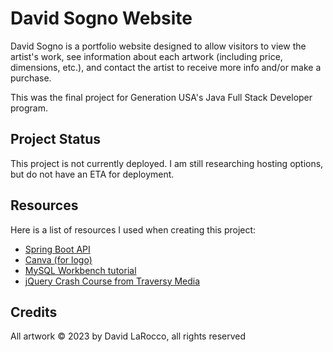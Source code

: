 # David Sogno Website

David Sogno is a portfolio website designed to allow visitors to view the artist's work, see information about each artwork (including price, dimensions, etc.), and contact the artist to receive more info and/or make a purchase.

This was the final project for Generation USA's Java Full Stack Developer program.

## Project Status

This project is not currently deployed. I am still researching hosting options, but do not have an ETA for deployment.

## Resources

Here is a list of resources I used when creating this project:
* [Spring Boot API](https://docs.spring.io/spring-boot/docs/current/api/org/springframework/boot/package-summary.html)
* [Canva (for logo)](https://www.canva.com/)
* [MySQL Workbench tutorial](https://www.educative.io/blog/mysql-workbench-tutorial)
* [jQuery Crash Course from Traversy Media](https://youtu.be/3nrLc_JOF7k)

## Credits
All artwork &copy; 2023 by David LaRocco, all rights reserved
